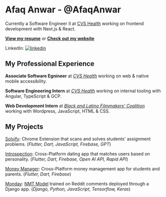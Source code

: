 # Afaq Anwar - @AfaqAnwar

Currently a Software Engineer II at [CVS Health](https://www.cvshealth.com/) working on frontend development with Next.js & React.

[**View my resume**](https://drive.google.com/file/d/1qo6dNrZhVwZzVsWtzKRlkQavMZew-VlE/view?usp=sharing) or [**Check out my website**](https://www.afaqanwar.com)

LinkedIn: [![linkedin](https://img.shields.io/badge/-@AfaqAnwar-161616?style=flat-square&labelColor=161616&logo=LinkedIn&logoColor=white&color=161616)](https://www.linkedin.com/in/AfaqAnwar/)  
## My Professional Experience

**Associate Software Egnineer** at [_CVS Health_](https://www.cvshealth.com/) working on web & native mobile accessibility.

**Software Engineering Intern** at [_CVS Health_](https://www.cvshealth.com/) working on internal tooling with Angular, TypeScript & GCP.

**Web Development Intern** at [_Black and Latino Filmmakers' Coalition_](https://blackandlatinofilm.com/) working with Wordpress, JavaScript, HTML & CSS.

## My Projects

[Solvify](https://github.com/AfaqAnwar/solvify): Chrome Extension that scans and solves students' assignment problems. (_Flutter, Dart, JavaScript, Firebase, GPT_)

[Introspection](https://github.com/AfaqAnwar/introspection): Cross-Platform dating app that matches users based on personality. (_Flutter, Dart, Firebase, Open AI API, Rapid API_)

[Money Manager](https://github.com/AfaqAnwar/money-manager): Cross-Platform money management app for students and parents. (_Flutter, Dart, Firebase_)

[Monday](https://github.com/AfaqAnwar/Monday): [NMT Model](https://github.com/AfaqAnwar/Rennon) trained on Reddit comments deployed through a Django app. (_Django, Python, JavaScript, Tensorflow, Keras_)
